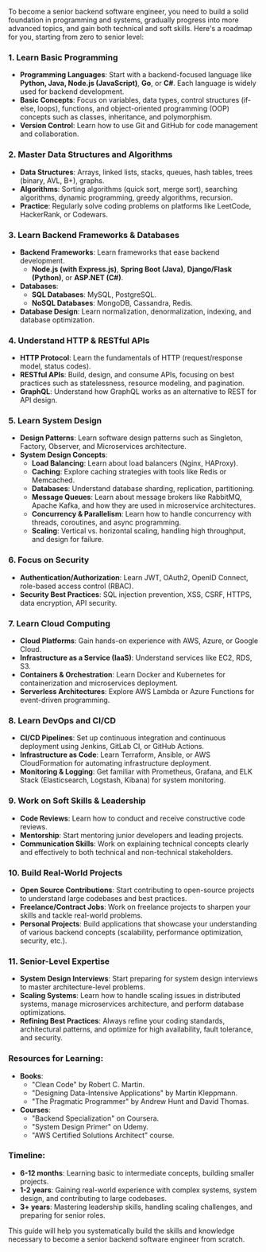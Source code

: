 To become a senior backend software engineer, you need to build a solid foundation in programming and systems, gradually progress into more advanced topics, and gain both technical and soft skills. Here's a roadmap for you, starting from zero to senior level:

### **1. Learn Basic Programming**
   - **Programming Languages**: Start with a backend-focused language like **Python, Java, Node.js (JavaScript)**, **Go**, or **C#**. Each language is widely used for backend development.
   - **Basic Concepts**: Focus on variables, data types, control structures (if-else, loops), functions, and object-oriented programming (OOP) concepts such as classes, inheritance, and polymorphism.
   - **Version Control**: Learn how to use Git and GitHub for code management and collaboration.

### **2. Master Data Structures and Algorithms**
   - **Data Structures**: Arrays, linked lists, stacks, queues, hash tables, trees (binary, AVL, B+), graphs.
   - **Algorithms**: Sorting algorithms (quick sort, merge sort), searching algorithms, dynamic programming, greedy algorithms, recursion.
   - **Practice**: Regularly solve coding problems on platforms like LeetCode, HackerRank, or Codewars.

### **3. Learn Backend Frameworks & Databases**
   - **Backend Frameworks**: Learn frameworks that ease backend development.
     - **Node.js (with Express.js)**, **Spring Boot (Java)**, **Django/Flask (Python)**, or **ASP.NET (C#)**.
   - **Databases**:
     - **SQL Databases**: MySQL, PostgreSQL.
     - **NoSQL Databases**: MongoDB, Cassandra, Redis.
   - **Database Design**: Learn normalization, denormalization, indexing, and database optimization.

### **4. Understand HTTP & RESTful APIs**
   - **HTTP Protocol**: Learn the fundamentals of HTTP (request/response model, status codes).
   - **RESTful APIs**: Build, design, and consume APIs, focusing on best practices such as statelessness, resource modeling, and pagination.
   - **GraphQL**: Understand how GraphQL works as an alternative to REST for API design.

### **5. Learn System Design**
   - **Design Patterns**: Learn software design patterns such as Singleton, Factory, Observer, and Microservices architecture.
   - **System Design Concepts**: 
     - **Load Balancing**: Learn about load balancers (Nginx, HAProxy).
     - **Caching**: Explore caching strategies with tools like Redis or Memcached.
     - **Databases**: Understand database sharding, replication, partitioning.
     - **Message Queues**: Learn about message brokers like RabbitMQ, Apache Kafka, and how they are used in microservice architectures.
     - **Concurrency & Parallelism**: Learn how to handle concurrency with threads, coroutines, and async programming.
     - **Scaling**: Vertical vs. horizontal scaling, handling high throughput, and design for failure.

### **6. Focus on Security**
   - **Authentication/Authorization**: Learn JWT, OAuth2, OpenID Connect, role-based access control (RBAC).
   - **Security Best Practices**: SQL injection prevention, XSS, CSRF, HTTPS, data encryption, API security.

### **7. Learn Cloud Computing**
   - **Cloud Platforms**: Gain hands-on experience with AWS, Azure, or Google Cloud.
   - **Infrastructure as a Service (IaaS)**: Understand services like EC2, RDS, S3.
   - **Containers & Orchestration**: Learn Docker and Kubernetes for containerization and microservices deployment.
   - **Serverless Architectures**: Explore AWS Lambda or Azure Functions for event-driven programming.

### **8. Learn DevOps and CI/CD**
   - **CI/CD Pipelines**: Set up continuous integration and continuous deployment using Jenkins, GitLab CI, or GitHub Actions.
   - **Infrastructure as Code**: Learn Terraform, Ansible, or AWS CloudFormation for automating infrastructure deployment.
   - **Monitoring & Logging**: Get familiar with Prometheus, Grafana, and ELK Stack (Elasticsearch, Logstash, Kibana) for system monitoring.

### **9. Work on Soft Skills & Leadership**
   - **Code Reviews**: Learn how to conduct and receive constructive code reviews.
   - **Mentorship**: Start mentoring junior developers and leading projects.
   - **Communication Skills**: Work on explaining technical concepts clearly and effectively to both technical and non-technical stakeholders.

### **10. Build Real-World Projects**
   - **Open Source Contributions**: Start contributing to open-source projects to understand large codebases and best practices.
   - **Freelance/Contract Jobs**: Work on freelance projects to sharpen your skills and tackle real-world problems.
   - **Personal Projects**: Build applications that showcase your understanding of various backend concepts (scalability, performance optimization, security, etc.).

### **11. Senior-Level Expertise**
   - **System Design Interviews**: Start preparing for system design interviews to master architecture-level problems.
   - **Scaling Systems**: Learn how to handle scaling issues in distributed systems, manage microservices architecture, and perform database optimizations.
   - **Refining Best Practices**: Always refine your coding standards, architectural patterns, and optimize for high availability, fault tolerance, and security.

### **Resources for Learning:**
   - **Books**: 
     - "Clean Code" by Robert C. Martin.
     - "Designing Data-Intensive Applications" by Martin Kleppmann.
     - "The Pragmatic Programmer" by Andrew Hunt and David Thomas.
   - **Courses**:
     - "Backend Specialization" on Coursera.
     - "System Design Primer" on Udemy.
     - "AWS Certified Solutions Architect" course.

### **Timeline:**
   - **6-12 months**: Learning basic to intermediate concepts, building smaller projects.
   - **1-2 years**: Gaining real-world experience with complex systems, system design, and contributing to large codebases.
   - **3+ years**: Mastering leadership skills, handling scaling challenges, and preparing for senior roles.

This guide will help you systematically build the skills and knowledge necessary to become a senior backend software engineer from scratch.
